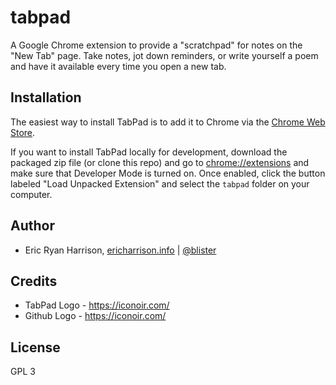 # tabpad
A Google Chrome extension to provide a "scratchpad" for notes on the "New Tab" page. Take notes, jot down reminders, 
or write yourself a poem and have it available every time you open a new tab.

## Installation
The easiest way to install TabPad is to add it to Chrome via the [Chrome Web Store](https://chrome.google.com/webstore/detail/tabpad/egicgkjdobefbigmkkkgdanmfobgcafb).

If you want to install TabPad locally for development, download the packaged zip file (or clone this repo) and go to [chrome://extensions](chrome://extensions) and make sure that Developer Mode is turned on. Once enabled, click the button labeled "Load Unpacked Extension" and select the `tabpad` folder on your computer.

## Author

- Eric Ryan Harrison, [ericharrison.info](https://ericharrison.info) | [@blister](https://twitter.com/blister)

## Credits

- TabPad Logo - https://iconoir.com/
- Github Logo - https://iconoir.com/

## License

GPL 3
